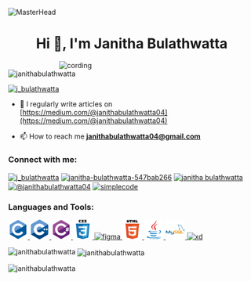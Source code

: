 ![MasterHead](https://www.jadeglobal.com/sites/default/files/2021-03/migrating-blog-banner-min.jpg)
<h1 align="center">Hi 👋, I'm Janitha Bulathwatta</h1>
<img align="right" alt="cording" width="400" src="https://media.tenor.com/YNqsJbmb_yMAAAAd/coding.gif">
<p align="left"> <img src="https://komarev.com/ghpvc/?username=janithabulathwatta&label=Profile%20views&color=0e75b6&style=flat" alt="janithabulathwatta" /> </p>

<p align="left"> <a href="https://twitter.com/j_bulathwatta" target="blank"><img src="https://img.shields.io/twitter/follow/j_bulathwatta?logo=twitter&style=for-the-badge" alt="j_bulathwatta" /></a> </p>

- 📝 I regularly write articles on [https://medium.com/@janithabulathwatta04](https://medium.com/@janithabulathwatta04)

- 📫 How to reach me **janithabulathwatta04@gmail.com**

<h3 align="left">Connect with me:</h3>
<p align="left">
<a href="https://twitter.com/j_bulathwatta" target="blank"><img align="center" src="https://raw.githubusercontent.com/rahuldkjain/github-profile-readme-generator/master/src/images/icons/Social/twitter.svg" alt="j_bulathwatta" height="30" width="40" /></a>
<a href="https://linkedin.com/in/janitha-bulathwatta-547bab266" target="blank"><img align="center" src="https://raw.githubusercontent.com/rahuldkjain/github-profile-readme-generator/master/src/images/icons/Social/linked-in-alt.svg" alt="janitha-bulathwatta-547bab266" height="30" width="40" /></a>
<a href="https://fb.com/janitha bulathwatta" target="blank"><img align="center" src="https://raw.githubusercontent.com/rahuldkjain/github-profile-readme-generator/master/src/images/icons/Social/facebook.svg" alt="janitha bulathwatta" height="30" width="40" /></a>
<a href="https://medium.com/@janithabulathwatta04" target="blank"><img align="center" src="https://raw.githubusercontent.com/rahuldkjain/github-profile-readme-generator/master/src/images/icons/Social/medium.svg" alt="@janithabulathwatta04" height="30" width="40" /></a>
<a href="https://www.youtube.com/c/simplecode" target="blank"><img align="center" src="https://raw.githubusercontent.com/rahuldkjain/github-profile-readme-generator/master/src/images/icons/Social/youtube.svg" alt="simplecode" height="30" width="40" /></a>
</p>

<h3 align="left">Languages and Tools:</h3>
<p align="left"> <a href="https://www.cprogramming.com/" target="_blank" rel="noreferrer"> <img src="https://raw.githubusercontent.com/devicons/devicon/master/icons/c/c-original.svg" alt="c" width="40" height="40"/> </a> <a href="https://www.w3schools.com/cpp/" target="_blank" rel="noreferrer"> <img src="https://raw.githubusercontent.com/devicons/devicon/master/icons/cplusplus/cplusplus-original.svg" alt="cplusplus" width="40" height="40"/> </a> <a href="https://www.w3schools.com/cs/" target="_blank" rel="noreferrer"> <img src="https://raw.githubusercontent.com/devicons/devicon/master/icons/csharp/csharp-original.svg" alt="csharp" width="40" height="40"/> </a> <a href="https://www.w3schools.com/css/" target="_blank" rel="noreferrer"> <img src="https://raw.githubusercontent.com/devicons/devicon/master/icons/css3/css3-original-wordmark.svg" alt="css3" width="40" height="40"/> </a> <a href="https://www.figma.com/" target="_blank" rel="noreferrer"> <img src="https://www.vectorlogo.zone/logos/figma/figma-icon.svg" alt="figma" width="40" height="40"/> </a> <a href="https://www.w3.org/html/" target="_blank" rel="noreferrer"> <img src="https://raw.githubusercontent.com/devicons/devicon/master/icons/html5/html5-original-wordmark.svg" alt="html5" width="40" height="40"/> </a> <a href="https://www.java.com" target="_blank" rel="noreferrer"> <img src="https://raw.githubusercontent.com/devicons/devicon/master/icons/java/java-original.svg" alt="java" width="40" height="40"/> </a> <a href="https://www.mysql.com/" target="_blank" rel="noreferrer"> <img src="https://raw.githubusercontent.com/devicons/devicon/master/icons/mysql/mysql-original-wordmark.svg" alt="mysql" width="40" height="40"/> </a> <a href="https://www.adobe.com/products/xd.html" target="_blank" rel="noreferrer"> <img src="https://cdn.worldvectorlogo.com/logos/adobe-xd.svg" alt="xd" width="40" height="40"/> </a> </p>

<p><img align="left" src="https://github-readme-stats.vercel.app/api/top-langs?username=janithabulathwatta&show_icons=true&locale=en&layout=compact" alt="janithabulathwatta" /></p>

<p>&nbsp;<img align="center" src="https://github-readme-stats.vercel.app/api?username=janithabulathwatta&show_icons=true&locale=en" alt="janithabulathwatta" /></p>

<p><img align="center" src="https://github-readme-streak-stats.herokuapp.com/?user=janithabulathwatta&" alt="janithabulathwatta" /></p>
